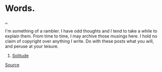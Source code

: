 # Words.

[..](../)

I'm something of a rambler. I have odd thoughts and I tend to take a while to explain them. From time to time, I may archive those musings here. I hold no claim of copyright over anything I write. Do with these posts what you will, and peruse at your leisure.

1. [Solitude](solitude/)

[Source](index.md)
